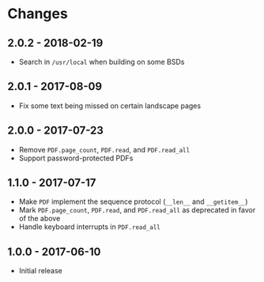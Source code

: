 # Changes

## 2.0.2 - 2018-02-19

 - Search in `/usr/local` when building on some BSDs


## 2.0.1 - 2017-08-09

 - Fix some text being missed on certain landscape pages


## 2.0.0 - 2017-07-23

 - Remove `PDF.page_count`, `PDF.read`, and `PDF.read_all`
 - Support password-protected PDFs


## 1.1.0 - 2017-07-17

 - Make `PDF` implement the sequence protocol (`__len__` and `__getitem__`)
 - Mark `PDF.page_count`, `PDF.read`, and `PDF.read_all` as deprecated in favor
   of the above
 - Handle keyboard interrupts in `PDF.read_all`


## 1.0.0 - 2017-06-10

 - Initial release
